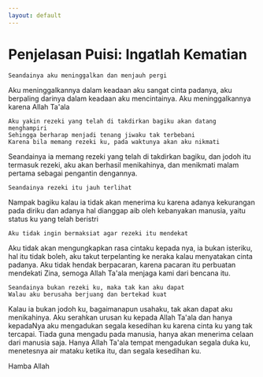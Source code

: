```yaml
---
layout: default
---
```


# Penjelasan Puisi: Ingatlah Kematian


```text
Seandainya aku meninggalkan dan menjauh pergi
```

Aku meninggalkannya dalam keadaan aku sangat cinta padanya,
aku berpaling darinya dalam keadaan aku mencintainya.
Aku meninggalkannya karena Allah Ta'ala

```text
Aku yakin rezeki yang telah di takdirkan bagiku akan datang menghampiri
Sehingga berharap menjadi tenang jiwaku tak terbebani
Karena bila memang rezeki ku, pada waktunya akan aku nikmati
```

Seandainya ia memang rezeki yang telah di takdirkan bagiku,
dan jodoh itu termasuk rezeki, aku akan berhasil menikahinya, dan menikmati
malam pertama sebagai pengantin dengannya.


```text
Seandainya rezeki itu jauh terlihat
```

Nampak bagiku kalau ia tidak akan menerima ku karena adanya
kekurangan pada diriku dan adanya hal dianggap aib oleh
kebanyakan manusia, yaitu status ku yang telah beristri

```text
Aku tidak ingin bermaksiat agar rezeki itu mendekat
```

Aku tidak akan mengungkapkan rasa cintaku kepada nya, ia bukan
isteriku, hal itu tidak boleh, aku takut terpelanting ke neraka
kalau menyatakan cinta padanya. Aku tidak hendak berpacaran,
karena pacaran itu perbuatan mendekati Zina, semoga Allah Ta'ala
menjaga kami dari bencana itu.

```text
Seandainya bukan rezeki ku, maka tak kan aku dapat
Walau aku berusaha berjuang dan bertekad kuat
```

Kalau ia bukan jodoh ku, bagaimanapun usahaku,
tak akan dapat aku menikahinya. Aku serahkan urusan ku
kepada Allah Ta'ala dan hanya kepadaNya aku mengadukan segala
kesedihan ku karena cinta ku yang tak tercapai. Tiada guna
mengadu pada manusia, hanya akan menerima celaan dari manusia saja.
Hanya Allah Ta'ala tempat mengadukan segala duka ku, menetesnya air
mataku ketika itu, dan segala kesedihan ku.


Hamba Allah
